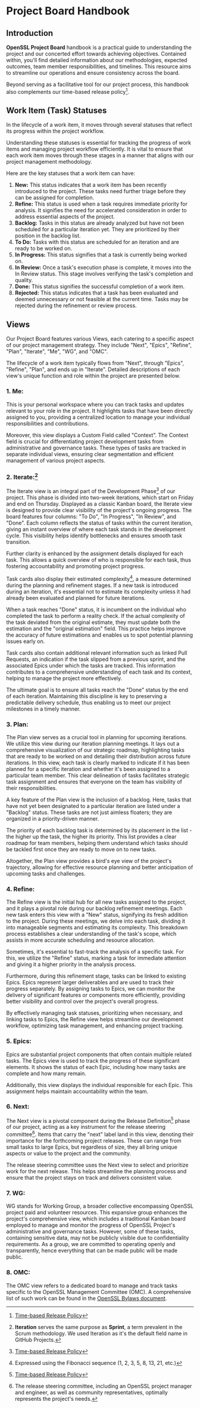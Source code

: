 # Project Board Handbook
## Introduction
**OpenSSL Project Board** handbook is a practical guide to understanding the
project and our concerted effort towards achieving objectives. Contained within,
you'll find detailed information about our methodologies, expected outcomes,
team member responsibilities, and timelines. This resource aims to streamline
our operations and ensure consistency across the board.

Beyond serving as a facilitative tool for our project process, this handbook
also complements our time-based release policy[^1].

## Work Item (Task) Statuses
In the lifecycle of a work item, it moves through several statuses that reflect
its progress within the project workflow.

Understanding these statuses is essential for tracking the progress of work
items and managing project workflow efficiently. It is vital to ensure that each
work item moves through these stages in a manner that aligns with our project
management methodology.

Here are the key statuses that a work item can have:

1. **New:** This status indicates that a work item has been recently introduced
   to the project. These tasks need further triage before they can be assigned
   for completion.
2. **Refine:** This status is used when a task requires immediate priority for
   analysis. It signifies the need for accelerated consideration in order to
   address essential aspects of the project.
3. **Backlog:** Tasks in this status are already analyzed but have not been
   scheduled for a particular iteration yet. They are prioritized by their
   position in the backlog list.
4. **To Do:** Tasks with this status are scheduled for an iteration and are
   ready to be worked on.
5. **In Progress:** This status signifies that a task is currently being worked
   on.
6. **In Review:** Once a task's execution phase is complete, it moves into the
   In Review status. This stage involves verifying the task's completion and
   quality.
7. **Done:** This status signifies the successful completion of a work item.
8. **Rejected:** This status indicates that a task has been evaluated and deemed
   unnecessary or not feasible at the current time. Tasks may be rejected during
   the refinement or review process.

## Views
Our Project Board features various Views, each catering to a specific aspect of
our project management strategy. They include "Next", "Epics", "Refine", "Plan",
"Iterate", "Me", "WG", and "OMC".

The lifecycle of a work item typically flows from "Next", through "Epics",
"Refine", "Plan", and ends up in "Iterate". Detailed descriptions of each view's
unique function and role within the project are presented below.

### 1. Me:
This is your personal workspace where you can track tasks and updates relevant
to your role in the project. It highlights tasks that have been directly
assigned to you, providing a centralized location to manage your individual
responsibilities and contributions.

Moreover, this view displays a Custom Field called "Context". The Context field
is crucial for differentiating project development tasks from administrative and
governance tasks. These types of tasks are tracked in separate individual views,
ensuring clear segmentation and efficient management of various project aspects.

### 2. Iterate:[^2]
The Iterate view is an integral part of the Development Phase[^1] of our
project. This phase is divided into two-week iterations, which start on Friday
and end on Thursday. Displayed as a classic Kanban board, the Iterate view is
designed to provide clear visibility of the project's ongoing progress. The
board features four columns: "To Do", "In Progress", "In Review", and "Done".
Each column reflects the status of tasks within the current iteration, giving an
instant overview of where each task stands in the development cycle. This
visibility helps identify bottlenecks and ensures smooth task transition.

Further clarity is enhanced by the assignment details displayed for each task.
This allows a quick overview of who is responsible for each task, thus fostering
accountability and promoting project progress.

Task cards also display their estimated complexity[^3], a measure determined
during the planning and refinement stages. If a new task is introduced during an
iteration, it's essential not to estimate its complexity unless it had already
been evaluated and planned for future iterations.

When a task reaches "Done" status, it is incumbent on the individual who
completed the task to perform a reality check. If the actual complexity of the
task deviated from the original estimate, they must update both the estimation
and the "original estimation" field. This practice helps improve the accuracy of
future estimations and enables us to spot potential planning issues early on.

Task cards also contain additional relevant information such as linked Pull
Requests, an indication if the task slipped from a previous sprint, and the
associated Epics under which the tasks are tracked. This information contributes
to a comprehensive understanding of each task and its context, helping to manage
the project more effectively.

The ultimate goal is to ensure all tasks reach the "Done" status by the end of
each iteration. Maintaining this discipline is key to preserving a predictable
delivery schedule, thus enabling us to meet our project milestones in a timely
manner.

### 3. Plan: 
The Plan view serves as a crucial tool in planning for upcoming iterations. We
utilize this view during our iteration planning meetings. It lays out a
comprehensive visualization of our strategic roadmap, highlighting tasks that
are ready to be worked on and detailing their distribution across future
iterations. In this view, each task is clearly marked to indicate if it has been
planned for a specific iteration and whether it's been assigned to a particular
team member. This clear delineation of tasks facilitates strategic task
assignment and ensures that everyone on the team has visibility of their
responsibilities.

A key feature of the Plan view is the inclusion of a backlog. Here, tasks that
have not yet been designated to a particular iteration are listed under a
"Backlog" status. These tasks are not just aimless floaters; they are organized
in a priority-driven manner.

The priority of each backlog task is determined by its placement in the list -
the higher up the task, the higher its priority. This list provides a clear
roadmap for team members, helping them understand which tasks should be tackled
first once they are ready to move on to new tasks.

Altogether, the Plan view provides a bird's eye view of the project's
trajectory, allowing for effective resource planning and better anticipation of
upcoming tasks and challenges.

### 4. Refine:
The Refine view is the initial hub for all new tasks assigned to the project,
and it plays a pivotal role during our backlog refinement meetings. Each new
task enters this view with a "New" status, signifying its fresh addition to the
project. During these meetings, we delve into each task, dividing it into
manageable segments and estimating its complexity. This breakdown process
establishes a clear understanding of the task's scope, which assists in more
accurate scheduling and resource allocation.

Sometimes, it's essential to fast-track the analysis of a specific task. For
this, we utilize the "Refine" status, marking a task for immediate attention and
giving it a higher priority in the analysis process.

Furthermore, during this refinement stage, tasks can be linked to existing
Epics. Epics represent larger deliverables and are used to track their progress
separately. By assigning tasks to Epics, we can monitor the delivery of
significant features or components more efficiently, providing better visibility
and control over the project's overall progress.

By effectively managing task statuses, prioritizing when necessary, and linking
tasks to Epics, the Refine view helps streamline our development workflow,
optimizing task management, and enhancing project tracking.

### 5. Epics:
Epics are substantial project components that often contain multiple related
tasks. The Epics view is used to track the progress of these significant
elements. It shows the status of each Epic, including how many tasks are
complete and how many remain.

Additionally, this view displays the individual responsible for each Epic. This
assignment helps maintain accountability within the team.

### 6. Next:
The Next view is a pivotal component during the Release Definition[^1] phase of
our project, acting as a key instrument for the release steering committee[^4].
Items that carry the "next" label land in this view, denoting their importance
for the forthcoming project releases. These can range from small tasks to large
Epics, but regardless of size, they all bring unique aspects or value to the
project and the community.

The release steering committee uses the Next view to select and prioritize work
for the next release. This helps streamline the planning process and ensure that
the project stays on track and delivers consistent value.

### 7. WG:
WG stands for Working Group, a broader collective encompassing OpenSSL project
paid and volunteer resources. This expansive group enhances the project's
comprehensive view, which includes a traditional Kanban board employed to manage
and monitor the progress of OpenSSL Project's administrative and governance
tasks. However, some of these tasks, containing sensitive data, may not be
publicly visible due to confidentiality requirements. As a group, we are
committed to operating openly and transparently, hence everything that can be
made public will be made public.

### 8. OMC:
The OMC view refers to a dedicated board to manage and track tasks specific to
the OpenSSL Management Committee (OMC). A comprehensive list of such work can be
found in the [OpenSSL Bylaws document].

[^1]: [Time-based Release Policy](https://www.openssl.org/policies/general/release-policy.html)
[^2]: **Iteration** serves the same purpose as **Sprint**, a term prevalent in
    the Scrum methodology. We used Iteration as it's the default field name in
    GitHub Projects.
[^3]: Expressed using the Fibonacci sequence (1, 2, 3, 5, 8, 13, 21, etc.)
[^4]: The release steering committee, including an OpenSSL project manager and
    engineer, as well as community representatives, optimally represents the
    project's needs.

[OpenSSL Bylaws document]: https://www.openssl.org/policies/omc-bylaws.html#OMC
